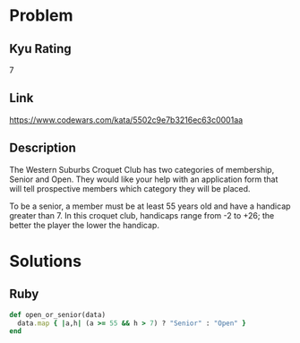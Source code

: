 # Problem

## Kyu Rating

7

## Link

https://www.codewars.com/kata/5502c9e7b3216ec63c0001aa

## Description

The Western Suburbs Croquet Club has two categories of membership, Senior and Open. They would like your help with an application form that will tell prospective members which category they will be placed.

To be a senior, a member must be at least 55 years old and have a handicap greater than 7. In this croquet club, handicaps range from -2 to +26; the better the player the lower the handicap.
# Solutions

## Ruby
```ruby
def open_or_senior(data)
  data.map { |a,h| (a >= 55 && h > 7) ? "Senior" : "Open" }
end
```
